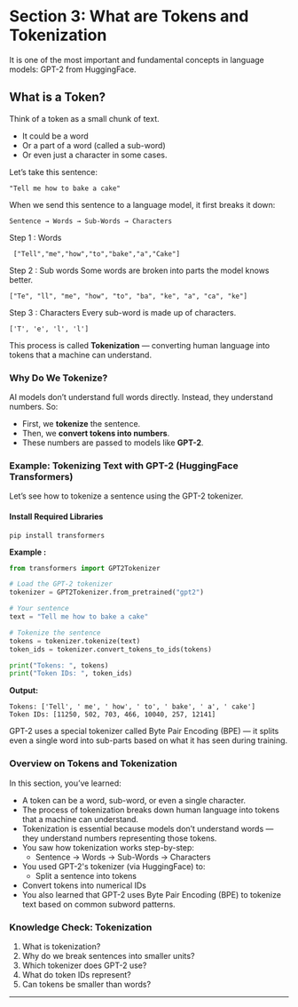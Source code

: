 # Section 3: What are Tokens and Tokenization
It is one of the most important and fundamental concepts in language models: 
GPT-2 from HuggingFace.
## What is a Token?
Think of a token as a small chunk of text.
* It could be a word
* Or a part of a word (called a sub-word)
* Or even just a character in some cases.

Let’s take this sentence:
```
"Tell me how to bake a cake"
```
When we send this sentence to a language model, it first breaks it down:
```
Sentence → Words → Sub-Words → Characters
```
Step 1 : Words 
```
 ["Tell","me","how","to","bake","a","Cake"]
 ```
 Step 2 : Sub words
 Some words are broken into parts the model knows better.
 ```
 ["Te", "ll", "me", "how", "to", "ba", "ke", "a", "ca", "ke"]
 ```
 Step 3 : Characters
Every sub-word is made up of characters.
```
['T', 'e', 'l', 'l']
```
This process is called **Tokenization** — converting human language into tokens that a machine can understand.
### Why Do We Tokenize?
AI models don’t understand full words directly. Instead, they understand numbers. So:
- First, we **tokenize** the sentence.
- Then, we **convert tokens into numbers**.
- These numbers are passed to models like **GPT-2**.
### Example: Tokenizing Text with GPT-2 (HuggingFace Transformers)
Let’s see how to tokenize a sentence using the GPT-2 tokenizer.

#### Install Required Libraries
```
pip install transformers
```
**Example :**

```python
from transformers import GPT2Tokenizer

# Load the GPT-2 tokenizer
tokenizer = GPT2Tokenizer.from_pretrained("gpt2")

# Your sentence
text = "Tell me how to bake a cake"

# Tokenize the sentence
tokens = tokenizer.tokenize(text)
token_ids = tokenizer.convert_tokens_to_ids(tokens)

print("Tokens: ", tokens)
print("Token IDs: ", token_ids)
```
**Output:**
```
Tokens: ['Tell', ' me', ' how', ' to', ' bake', ' a', ' cake']
Token IDs: [11250, 502, 703, 466, 10040, 257, 12141]
```
GPT-2 uses a special tokenizer called Byte Pair Encoding (BPE) — it splits even a single word into sub-parts based on what it has seen during training.
### Overview on Tokens and Tokenization
In this section, you’ve learned:
- A token can be a word, sub-word, or even a single character.
- The process of tokenization breaks down human language into tokens that a machine can understand.
- Tokenization is essential because models don’t understand words — they understand numbers representing those tokens.
- You saw how tokenization works step-by-step:
    * Sentence → Words → Sub-Words → Characters
- You used GPT-2's tokenizer (via HuggingFace) to:
    * Split a sentence into tokens
- Convert tokens into numerical IDs
- You also learned that GPT-2 uses Byte Pair Encoding (BPE) to tokenize text based on common subword patterns.


### Knowledge Check: Tokenization
1. What is tokenization?
2. Why do we break sentences into smaller units?
3. Which tokenizer does GPT-2 use?
4. What do token IDs represent?
5. Can tokens be smaller than words?
---
